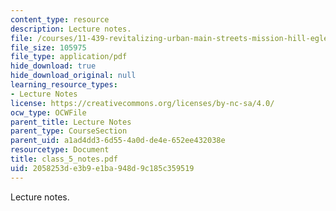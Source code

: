 ```yaml
---
content_type: resource
description: Lecture notes.
file: /courses/11-439-revitalizing-urban-main-streets-mission-hill-egleston-square-boston-spring-2003/2058253de3b9e1ba948d9c185c359519_class_5_notes.pdf
file_size: 105975
file_type: application/pdf
hide_download: true
hide_download_original: null
learning_resource_types:
- Lecture Notes
license: https://creativecommons.org/licenses/by-nc-sa/4.0/
ocw_type: OCWFile
parent_title: Lecture Notes
parent_type: CourseSection
parent_uid: a1ad4dd3-6d55-4a0d-de4e-652ee432038e
resourcetype: Document
title: class_5_notes.pdf
uid: 2058253d-e3b9-e1ba-948d-9c185c359519
---
```

Lecture notes.
